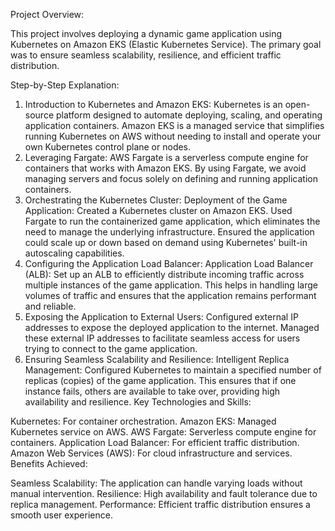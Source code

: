 Project Overview:

This project involves deploying a dynamic game application using Kubernetes on Amazon EKS (Elastic Kubernetes Service). The primary goal was to ensure seamless scalability, resilience, and efficient traffic distribution.

Step-by-Step Explanation:

1. Introduction to Kubernetes and Amazon EKS:
Kubernetes is an open-source platform designed to automate deploying, scaling, and operating application containers.
Amazon EKS is a managed service that simplifies running Kubernetes on AWS without needing to install and operate your own Kubernetes control plane or nodes.
2. Leveraging Fargate:
AWS Fargate is a serverless compute engine for containers that works with Amazon EKS.
By using Fargate, we avoid managing servers and focus solely on defining and running application containers.
3. Orchestrating the Kubernetes Cluster:
Deployment of the Game Application:
Created a Kubernetes cluster on Amazon EKS.
Used Fargate to run the containerized game application, which eliminates the need to manage the underlying infrastructure.
Ensured the application could scale up or down based on demand using Kubernetes' built-in autoscaling capabilities.
4. Configuring the Application Load Balancer:
Application Load Balancer (ALB):
Set up an ALB to efficiently distribute incoming traffic across multiple instances of the game application.
This helps in handling large volumes of traffic and ensures that the application remains performant and reliable.
5. Exposing the Application to External Users:
Configured external IP addresses to expose the deployed application to the internet.
Managed these external IP addresses to facilitate seamless access for users trying to connect to the game application.
6. Ensuring Seamless Scalability and Resilience:
Intelligent Replica Management:
Configured Kubernetes to maintain a specified number of replicas (copies) of the game application.
This ensures that if one instance fails, others are available to take over, providing high availability and resilience.
Key Technologies and Skills:

Kubernetes: For container orchestration.
Amazon EKS: Managed Kubernetes service on AWS.
AWS Fargate: Serverless compute engine for containers.
Application Load Balancer: For efficient traffic distribution.
Amazon Web Services (AWS): For cloud infrastructure and services.
Benefits Achieved:

Seamless Scalability: The application can handle varying loads without manual intervention.
Resilience: High availability and fault tolerance due to replica management.
Performance: Efficient traffic distribution ensures a smooth user experience.
